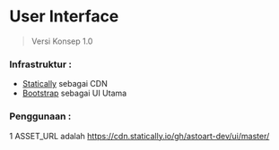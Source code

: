 # User Interface

> Versi Konsep 1.0

### Infrastruktur :

 * [Statically](https://statically.io) sebagai CDN
 * [Bootstrap](https://getbootstrap.com) sebagai UI Utama

### Penggunaan :

 1 ASSET_URL adalah https://cdn.statically.io/gh/astoart-dev/ui/master/
